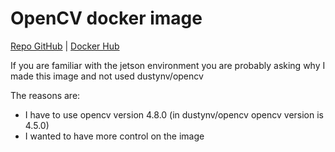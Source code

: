# OpenCV docker image

[Repo GitHub](https://github.com/lanzani/opencv-jetson) | [Docker Hub](https://hub.docker.com/r/federicolanzani/opencv-jetson)

If you are familiar with the jetson environment you are probably asking why I made this image and not used dustynv/opencv

The reasons are:

- I have to use opencv version 4.8.0 (in dustynv/opencv opencv version is 4.5.0)
- I wanted to have more control on the image